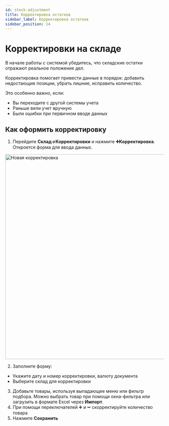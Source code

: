 ```yaml
---
id: stock-adjustment
title: Корректировка остатков
sidebar_label: Корректировка остатков
sidebar_position: 14
---
```

# Корректировки на складе
В начале работы с системой убедитесь, что складские остатки отражают реальное положение дел.

Корректировка помогает привести данные в порядок: добавить недостающие позиции, убрать лишние, исправить количество.

Это особенно важно, если:
- Вы переходите с другой системы учета
- Раньше вели учет вручную
- Были ошибки при первичном вводе данных

## Как оформить корректировку 
1. Перейдите **Склад→Корректировки** и нажмите **➕Корректировка**. Откроется форма для ввода данных.

<img src="/img/knowledge/warehouse/new-adjustment.png" alt="Новая корректировка" width="650" />

2. Заполните форму:
- Укажите дату и номер корректировки, валюту документа
- Выберите склад для корректировки
3. Добавьте товары, используя выпадающее меню или фильтр подбора. Можно выбрать товар при помощи окна-фильтра или загрузить в формате Excel через **Импорт**.
4. При помощи переключателей ➕ и ➖ скорректируйте количество товара
1. Нажмите **Сохранить**